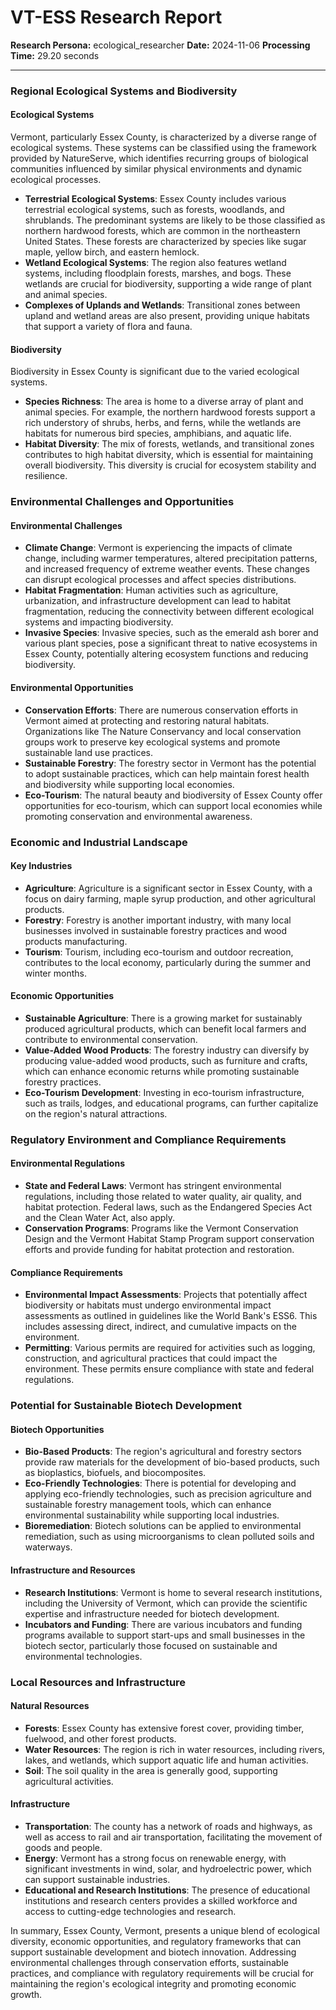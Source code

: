 # VT-ESS Research Report

**Research Persona:** ecological_researcher
**Date:** 2024-11-06
**Processing Time:** 29.20 seconds

---

### Regional Ecological Systems and Biodiversity

#### Ecological Systems
Vermont, particularly Essex County, is characterized by a diverse range of ecological systems. These systems can be classified using the framework provided by NatureServe, which identifies recurring groups of biological communities influenced by similar physical environments and dynamic ecological processes.

- **Terrestrial Ecological Systems**: Essex County includes various terrestrial ecological systems, such as forests, woodlands, and shrublands. The predominant systems are likely to be those classified as northern hardwood forests, which are common in the northeastern United States. These forests are characterized by species like sugar maple, yellow birch, and eastern hemlock.
- **Wetland Ecological Systems**: The region also features wetland systems, including floodplain forests, marshes, and bogs. These wetlands are crucial for biodiversity, supporting a wide range of plant and animal species.
- **Complexes of Uplands and Wetlands**: Transitional zones between upland and wetland areas are also present, providing unique habitats that support a variety of flora and fauna.

#### Biodiversity
Biodiversity in Essex County is significant due to the varied ecological systems.

- **Species Richness**: The area is home to a diverse array of plant and animal species. For example, the northern hardwood forests support a rich understory of shrubs, herbs, and ferns, while the wetlands are habitats for numerous bird species, amphibians, and aquatic life.
- **Habitat Diversity**: The mix of forests, wetlands, and transitional zones contributes to high habitat diversity, which is essential for maintaining overall biodiversity. This diversity is crucial for ecosystem stability and resilience.

### Environmental Challenges and Opportunities

#### Environmental Challenges
- **Climate Change**: Vermont is experiencing the impacts of climate change, including warmer temperatures, altered precipitation patterns, and increased frequency of extreme weather events. These changes can disrupt ecological processes and affect species distributions.
- **Habitat Fragmentation**: Human activities such as agriculture, urbanization, and infrastructure development can lead to habitat fragmentation, reducing the connectivity between different ecological systems and impacting biodiversity.
- **Invasive Species**: Invasive species, such as the emerald ash borer and various plant species, pose a significant threat to native ecosystems in Essex County, potentially altering ecosystem functions and reducing biodiversity.

#### Environmental Opportunities
- **Conservation Efforts**: There are numerous conservation efforts in Vermont aimed at protecting and restoring natural habitats. Organizations like The Nature Conservancy and local conservation groups work to preserve key ecological systems and promote sustainable land use practices.
- **Sustainable Forestry**: The forestry sector in Vermont has the potential to adopt sustainable practices, which can help maintain forest health and biodiversity while supporting local economies.
- **Eco-Tourism**: The natural beauty and biodiversity of Essex County offer opportunities for eco-tourism, which can support local economies while promoting conservation and environmental awareness.

### Economic and Industrial Landscape

#### Key Industries
- **Agriculture**: Agriculture is a significant sector in Essex County, with a focus on dairy farming, maple syrup production, and other agricultural products.
- **Forestry**: Forestry is another important industry, with many local businesses involved in sustainable forestry practices and wood products manufacturing.
- **Tourism**: Tourism, including eco-tourism and outdoor recreation, contributes to the local economy, particularly during the summer and winter months.

#### Economic Opportunities
- **Sustainable Agriculture**: There is a growing market for sustainably produced agricultural products, which can benefit local farmers and contribute to environmental conservation.
- **Value-Added Wood Products**: The forestry industry can diversify by producing value-added wood products, such as furniture and crafts, which can enhance economic returns while promoting sustainable forestry practices.
- **Eco-Tourism Development**: Investing in eco-tourism infrastructure, such as trails, lodges, and educational programs, can further capitalize on the region's natural attractions.

### Regulatory Environment and Compliance Requirements

#### Environmental Regulations
- **State and Federal Laws**: Vermont has stringent environmental regulations, including those related to water quality, air quality, and habitat protection. Federal laws, such as the Endangered Species Act and the Clean Water Act, also apply.
- **Conservation Programs**: Programs like the Vermont Conservation Design and the Vermont Habitat Stamp Program support conservation efforts and provide funding for habitat protection and restoration.

#### Compliance Requirements
- **Environmental Impact Assessments**: Projects that potentially affect biodiversity or habitats must undergo environmental impact assessments as outlined in guidelines like the World Bank's ESS6. This includes assessing direct, indirect, and cumulative impacts on the environment.
- **Permitting**: Various permits are required for activities such as logging, construction, and agricultural practices that could impact the environment. These permits ensure compliance with state and federal regulations.

### Potential for Sustainable Biotech Development

#### Biotech Opportunities
- **Bio-Based Products**: The region's agricultural and forestry sectors provide raw materials for the development of bio-based products, such as bioplastics, biofuels, and biocomposites.
- **Eco-Friendly Technologies**: There is potential for developing and applying eco-friendly technologies, such as precision agriculture and sustainable forestry management tools, which can enhance environmental sustainability while supporting local industries.
- **Bioremediation**: Biotech solutions can be applied to environmental remediation, such as using microorganisms to clean polluted soils and waterways.

#### Infrastructure and Resources
- **Research Institutions**: Vermont is home to several research institutions, including the University of Vermont, which can provide the scientific expertise and infrastructure needed for biotech development.
- **Incubators and Funding**: There are various incubators and funding programs available to support start-ups and small businesses in the biotech sector, particularly those focused on sustainable and environmental technologies.

### Local Resources and Infrastructure

#### Natural Resources
- **Forests**: Essex County has extensive forest cover, providing timber, fuelwood, and other forest products.
- **Water Resources**: The region is rich in water resources, including rivers, lakes, and wetlands, which support aquatic life and human activities.
- **Soil**: The soil quality in the area is generally good, supporting agricultural activities.

#### Infrastructure
- **Transportation**: The county has a network of roads and highways, as well as access to rail and air transportation, facilitating the movement of goods and people.
- **Energy**: Vermont has a strong focus on renewable energy, with significant investments in wind, solar, and hydroelectric power, which can support sustainable industries.
- **Educational and Research Institutions**: The presence of educational institutions and research centers provides a skilled workforce and access to cutting-edge technologies and research.

In summary, Essex County, Vermont, presents a unique blend of ecological diversity, economic opportunities, and regulatory frameworks that can support sustainable development and biotech innovation. Addressing environmental challenges through conservation efforts, sustainable practices, and compliance with regulatory requirements will be crucial for maintaining the region's ecological integrity and promoting economic growth.
